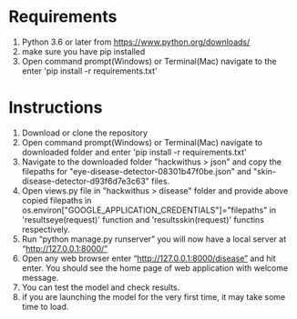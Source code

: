 # Requirements
1. Python 3.6 or later from https://www.python.org/downloads/ 
2. make sure you have pip installed
3. Open command prompt(Windows) or Terminal(Mac) navigate to the  enter 'pip install -r requirements.txt'


# Instructions
1. Download or clone the repository
2. Open command prompt(Windows) or Terminal(Mac) navigate to downloaded folder and enter 'pip install -r requirements.txt'
3. Navigate to the downloaded folder "hackwithus > json" and copy the filepaths for "eye-disease-detector-08301b47f0be.json" and "skin-disease-detector-d93f6d7e3c63" files.
4. Open views.py file in "hackwithus > disease" folder and provide above copied filepaths in os.environ["GOOGLE_APPLICATION_CREDENTIALS"]="filepaths" in 'resultseye(request)' function and 'resultsskin(request)' functins respectively.
5. Run “python manage.py runserver” you will now have a local server at “http://127.0.0.1:8000/”
6. Open any web browser enter “http://127.0.0.1:8000/disease” and hit enter. You should see the home page of web application with welcome message.
7. You can test the model and check results.
8. if you are launching the model for the very first time, it may take some time to load.